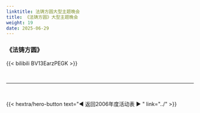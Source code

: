 ```yaml
---
linktitle: 法铸方圆大型主题晚会
title: 《法铸方圆》大型主题晚会
weight: 19
date: 2025-06-29
---
```


### 《法铸方圆》

{{< bilibili BV13EarzPEGK >}}

<br>
<hr>
<br>

{{< hextra/hero-button text="◀ 返回2006年度活动表 ▶ " link="../" >}}